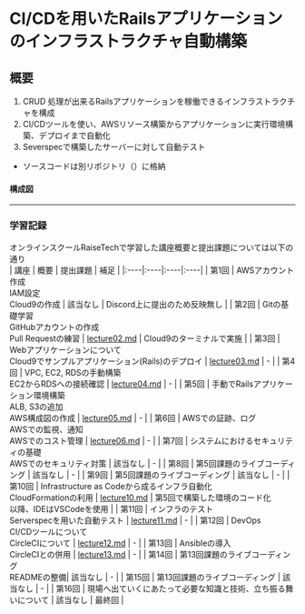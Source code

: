 # CI/CDを用いたRailsアプリケーションのインフラストラクチャ自動構築

## 概要  

1. CRUD 処理が出来るRailsアプリケーションを稼働できるインフラストラクチャを構成
1. CI/CDツールを使い、AWSリソース構築からアプリケーションに実行環境構築、デプロイまで自動化
1. Severspecで構築したサーバーに対して自動テスト

- ソースコードは別リポジトリ（）に格納  

#### 構成図


---

### 学習記録

オンラインスクールRaiseTechで学習した講座概要と提出課題については以下の通り  
| 講座 | 概要 | 提出課題 | 補足 |
|:----|:----|:----|:----|
| 第1回 | AWSアカウント作成<br>IAM設定<br>Cloud9の作成 | 該当なし | Discord上に提出のため反映無し |
| 第2回 | Gitの基礎学習<br>GitHubアカウントの作成<br>Pull Requestの練習 | [lecture02.md](lecture02.md) | Cloud9のターミナルで実施 |
| 第3回 | Webアプリケーションについて<br>Cloud9でサンプルアプリケーション(Rails)のデプロイ | [lecture03.md](lecture3.md) | - |
| 第4回 | VPC, EC2, RDSの手動構築<br>EC2からRDSへの接続確認 | [lecture04.md](lecture04.md) | - |
| 第5回 | 手動でRailsアプリケーション環境構築<br>ALB, S3の追加<br>AWS構成図の作成 | [lecture05.md](lecture05.md) | - |
| 第6回 | AWSでの証跡、ログ<br>AWSでの監視、通知<br>AWSでのコスト管理 | [lecture06.md](lecture06.md) | - |
| 第7回 | システムにおけるセキュリティの基礎<br>AWSでのセキュリティ対策 | 該当なし | - |
| 第8回 | 第5回課題のライブコーディング | 該当なし | - |
| 第9回 | 第5回課題のライブコーディング | 該当なし | - |
| 第10回 | Infrastructure as Codeから成るインフラ自動化<br>CloudFormationの利用 | [lecture10.md](lecture10.md) | 第5回で構築した環境のコード化<br>以降、IDEはVSCodeを使用 |
| 第11回 | インフラのテスト<br>Serverspecを用いた自動テスト | [lecture11.md](lecture11.md) | - |
| 第12回 | DevOps<br>CI/CDツールについて<br>CircleCIについて | [lecture12.md](lecture12.md) | - |
| 第13回 | Ansibleの導入<br>CircleCIとの併用 | [lecture13.md](lecture13.md) | - |
| 第14回 | 第13回課題のライブコーディング <br>READMEの整備| 該当なし | - |
| 第15回 | 第13回課題のライブコーディング | 該当なし | - |
| 第16回 | 現場へ出ていくにあたって必要な知識と技術、立ち振る舞いについて | 該当なし | 最終回 |

